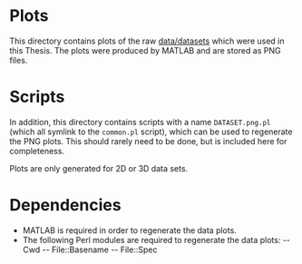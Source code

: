 # Plots
This directory contains plots of the raw
[data/datasets](https://github.com/joshuaspence/Thesis/tree/master/data/datasets)
which were used in this Thesis. The plots were produced by MATLAB and are stored
as PNG files.

# Scripts
In addition, this directory contains scripts with a name `DATASET.png.pl` (which
all symlink to the `common.pl` script), which can be used to regenerate the PNG
plots. This should rarely need to be done, but is included here for
completeness.

Plots are only generated for 2D or 3D data sets.

# Dependencies
- MATLAB is required in order to regenerate the data plots.
- The following Perl modules are required to regenerate the data plots:
    -- Cwd
    -- File::Basename
    -- File::Spec